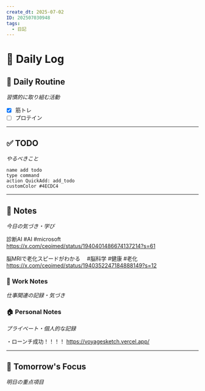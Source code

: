 ```yaml
---
create_dt: 2025-07-02
ID: 202507030948
tags:
  - 日記
---
```


# 📅 Daily Log

## 💪 Daily Routine
*習慣的に取り組む活動*

- [x] 筋トレ
- [ ] プロテイン

---

## ✅ TODO
*やるべきこと*

```button
name add todo
type command
action QuickAdd: add_todo
customColor #4ECDC4
```

---

## 📝 Notes
*今日の気づき・学び*

診断AI
#AI #microsoft
https://x.com/ceoimed/status/1940401486674137214?s=61

脳MRIで老化スピードがわかる　
#脳科学 #健康 #老化
https://x.com/ceoimed/status/1940352247184888149?s=12

### 💼 Work Notes
*仕事関連の記録・気づき*



### 🏠 Personal Notes  
*プライベート・個人的な記録*

・ローンチ成功！！！！
https://voyagesketch.vercel.app/

---

## 🎯 Tomorrow's Focus
*明日の重点項目*
